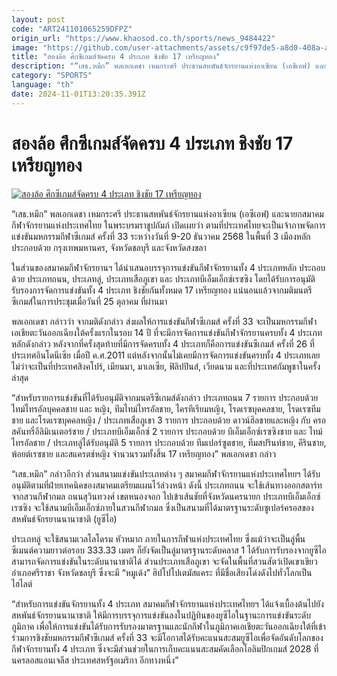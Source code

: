 ```yaml
---
layout: post
code: "ART241101065259DFPZ"
origin_url: "https://www.khaosod.co.th/sports/news_9484422"
image: "https://github.com/user-attachments/assets/c9f97de5-a8d0-408a-a890-d95927038d03"
title: "สองล้อ ศึกซีเกมส์จัดครบ 4 ประเภท ชิงชัย 17 เหรียญทอง"
description: "“เสธ.หมึก” พลเอกเดชา เหมกระศรี ประธานสหพันธ์จักรยานแห่งอาเซียน (เอซีเอฟ) และนายกสมาคมกีฬาจักรยานแห่งประเทศไทย ในพระบรมราชูปถัมภ์ เปิดเผยว่า"
category: "SPORTS"
language: "th"
date: 2024-11-01T13:20:35.391Z
---
```


# สองล้อ ศึกซีเกมส์จัดครบ 4 ประเภท ชิงชัย 17 เหรียญทอง

[![สองล้อ ศึกซีเกมส์จัดครบ 4 ประเภท ชิงชัย 17 เหรียญทอง](https://www.khaosod.co.th/wpapp/uploads/2024/10/Cyling-4.jpg "สองล้อ ศึกซีเกมส์จัดครบ 4 ประเภท ชิงชัย 17 เหรียญทอง")](https://www.khaosod.co.th/wpapp/uploads/2024/10/Cyling-4.jpg)

“เสธ.หมึก” พลเอกเดชา เหมกระศรี ประธานสหพันธ์จักรยานแห่งอาเซียน (เอซีเอฟ) และนายกสมาคมกีฬาจักรยานแห่งประเทศไทย ในพระบรมราชูปถัมภ์ เปิดเผยว่า ตามที่ประเทศไทยจะเป็นเจ้าภาพจัดการแข่งขันมหกรรมกีฬาซีเกมส์ ครั้งที่ 33 ระหว่างวันที่ 9-20 ธันวาคม 2568 ในพื้นที่ 3 เมืองหลัก ประกอบด้วย กรุงเทพมหานคร, จังหวัดชลบุรี และจังหวัดสงขลา

ในส่วนของสมาคมกีฬาจักรยานฯ ได้นำเสนอบรรจุการแข่งขันกีฬาจักรยานทั้ง 4 ประเภทหลัก ประกอบด้วย ประเภทถนน, ประเภทลู่, ประเภทเสือภูเขา และ ประเภทบีเอ็มเอ็กซ์เรซซิง โดยได้รับการอนุมัติรับรองการจัดการแข่งขันทั้ง 4 ประเภท ชิงชัยกันทั้งหมด 17 เหรียญทอง แน่นอนแล้วจากมติมนตรีซีเกมส์ในการประชุมเมื่อวันที่ 25 ตุลาคม ที่ผ่านมา

พลเอกเดชา กล่าวว่า จากมติดังกล่าว ส่งผลให้การแข่งขันกีฬาซีเกมส์ ครั้งที่ 33 จะเป็นมหกรรมกีฬาเอเชียตะวันออกเฉียงใต้ครั้งแรกในรอบ 14 ปี ที่จะมีการจัดการแข่งขันกีฬาจักรยานครบทั้ง 4 ประเภทหลักดังกล่าว หลังจากที่ครั้งสุดท้ายที่มีการจัดครบทั้ง 4 ประเภทก็คือการแข่งขันซีเกมส์ ครั้งที่ 26 ที่ประเทศอินโดนีเซีย เมื่อปี ค.ศ.2011 แต่หลังจากนั้นไม่เคยมีการจัดการแข่งขันครบทั้ง 4 ประเภทเลย ไม่ว่าจะเป็นที่ประเทศสิงคโปร์, เมียนมา, มาเลเซีย, ฟิลิปปินส์, เวียดนาม และที่ประเทศกัมพูชาในครั้งล่าสุด

“สำหรับรายการแข่งขันที่ได้รับอนุมัติจากมนตรีซีเกมส์ดังกล่าว ประเภทถนน 7 รายการ ประกอบด้วย ไทม์ไทรอัลบุคคลชาย และ หญิง, ทีมไทม์ไทรอัลชาย, ไครทีเรียมหญิง, โรดเรซบุคคลชาย, โรดเรซทีมชาย และโรดเรซบุคคลหญิง / ประเภทเสือภูเขา 3 รายการ ประกอบด้วย ดาวน์ฮิลชายและหญิง กับ ครอสคันทรี่อีลิมิเนเตอร์ชาย / ประเภทบีเอ็มเอ็กซ์ 2 รายการ ประกอบด้วย บีเอ็มเอ็กซ์เรซซิงชาย และ ไทม์ไทรอัลชาย / ประเภทลู่ได้รับอนุมัติ 5 รายการ ประกอบด้วย ทีมเปอร์ซูตชาย, ทีมสปรินท์ชาย, คีรินชาย, พ้อยต์เรซชาย และสแครตช์หญิง จำนวนรวมทั้งสิ้น 17 เหรียญทอง” พลเอกเดชา กล่าว

“เสธ.หมึก” กล่าวอีกว่า ส่วนสนามแข่งขันประเภทต่าง ๆ สมาคมกีฬาจักรยานแห่งประเทศไทยฯ ได้รับอนุมัติตามที่ฝ่ายเทคนิคของสมาคมเตรียมแผนไว้ล่วงหน้า ดังนี้ ประเภทถนน จะใช้เส้นทางออกสตาร์ทจากสวนกีฬากมล ถนนสุวินทวงศ์ เขตหนองจอก ไปเข้าเส้นชัยที่จังหวัดนครนายก ประเภทบีเอ็มเอ็กซ์เรซซิง จะใช้สนามบีเอ็มเอ็กซ์ภายในสวนกีฬากมล ซึ่งเป็นสนามที่ได้มาตรฐานระดับซูเปอร์ครอสของสหพันธ์จักรยานนานาชาติ (ยูซีไอ)

ประเภทลู่ จะใช้สนามเวลโลโดรม หัวหมาก ภายในการกีฬาแห่งประเทศไทย ซึ่งแม้ว่าจะเป็นลู่พื้นซีเมนต์ความยาวต่อรอบ 333.33 เมตร ก็ยังจัดเป็นลู่มาตรฐานระดับคลาส 1 ได้รับการรับรองจากยูซีไอ สามารถจัดการแข่งขันในระดับนานาชาติได้ ส่วนประเภทเสือภูเขา จะจัดในพื้นที่สวนสัตว์เปิดเขาเขียว อำเภอศรีราชา จังหวัดชลบุรี ซึ่งจะมี “หมูเด้ง” ฮิปโปโปเตมัสแคระ ที่มีชื่อเสียงโด่งดังไปทั่วโลกเป็นไฮไลต์

“สำหรับการแข่งขันจักรยานทั้ง 4 ประเภท สมาคมกีฬาจักรยานแห่งประเทศไทยฯ ได้แจ้งเบื้องต้นไปยังสหพันธ์จักรยานนานาชาติ ให้มีการบรรจุการแข่งขันลงในปฏิทินของยูซีไอในฐานะการแข่งขันระดับภูมิภาค เพื่อให้การแข่งขันได้รับการรับรองมาตรฐานและนักกีฬาในภูมิภาคเอเชียตะวันออกเฉียงใต้ที่เข้าร่วมการชิงชัยมหกรรมกีฬาซีเกมส์ ครั้งที่ 33 จะมีโอกาสได้รับคะแนนสะสมยูซีไอเพื่อจัดอันดับโลกของกีฬาจักรยานทั้ง 4 ประเภท ซึ่งจะมีส่วนช่วยในการเก็บคะแนนสะสมคัดเลือกโอลิมปิกเกมส์ 2028 ที่นครลอสแอนเจลีส ประเทศสหรัฐอเมริกา อีกทางหนึ่ง”